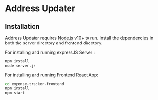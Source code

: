 # Address Updater
## Installation

Address Updater requires [Node.js](https://nodejs.org/) v10+ to run.
Install the dependencies in both the server directory and frontend directory.

For installing and running expressJS Server : 
```sh
npm install
node server.js
```

For installing and running Frontend React App:

```sh
cd expense-tracker-frontend
npm install
npm start
